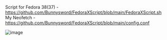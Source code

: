 Script for Fedora 38(37) - https://github.com/Bunnysword/FedoraXScript/blob/main/FedoraXScript.sh
  My Neofetch - https://github.com/Bunnysword/FedoraXScript/blob/main/config.conf

![image](https://github.com/Bunnysword/FedoraXScript/assets/129748119/31fc882e-a58f-46f0-b54e-2c1a1983d5c6)
